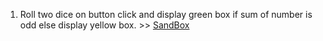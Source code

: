 1. Roll two dice on button click and display green box if sum of number is odd else display yellow box. >> [SandBox](https://codesandbox.io/s/sad-waterfall-o5tes?file=/src/App.js)
